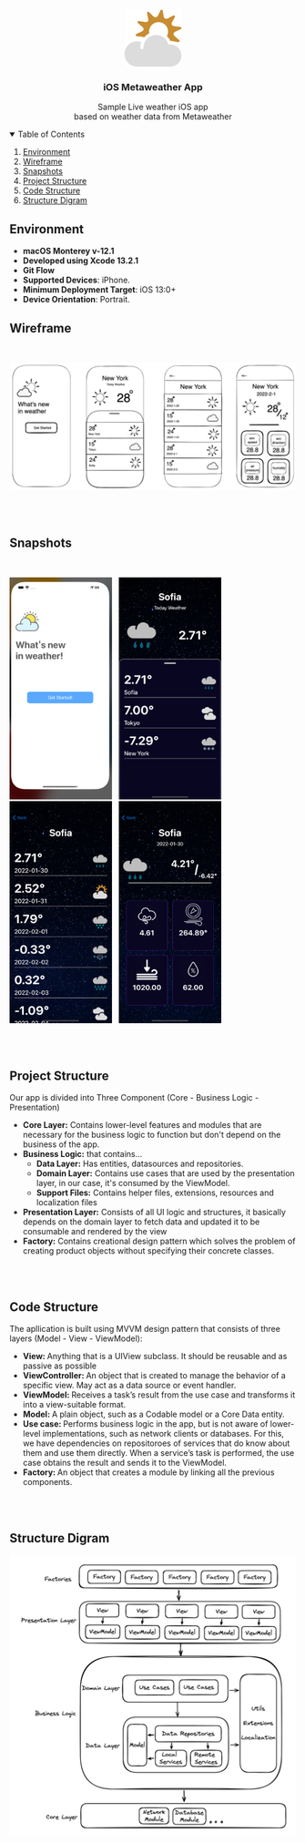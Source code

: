 <br />
<p align="center">
    <img src="README Files/metaweather.png" alt="Logo" width="100" height="100">

  <h3 align="center">iOS Metaweather  App</h3>

  <p align="center">
    Sample Live weather iOS app <br>based on weather data from Metaweather
    <br />
   
  </p>
</p>

<!-- TABLE OF CONTENTS -->
<details open="open">
  <summary>Table of Contents</summary>
  <ol>
    <li> <a href="#environment">Environment</a></li>
    <li> <a href="#wireframe">Wireframe</a></li>
    <li><a href="#snapshots">Snapshots</a></li>
    <li><a href="#project-structure">Project Structure</a></li>
    <li><a href="#code-structure">Code Structure</a></li>
    <li><a href="#structure-digram">Structure Digram</a></li>
  </ol>
</details>

<!-- Environment -->

## Environment
<ul> 
<li> <B>macOS Monterey v-12.1</B></li>
<li> <B>Developed using Xcode 13.2.1</B></li> 
<li> <B>Git Flow</B></li>
<li> <B>Supported Devices</B>: iPhone.
<li> <B>Minimum Deployment Target</B>: iOS 13:0+
<li> <B>Device Orientation</B>: Portrait.
</ul>

<!-- Wireframe -->
## Wireframe
<br>
<p float="left">
  <img src="README Files/wireframe.png" width="800" />
</p>
<br>
<br>
<!-- Snapshot -->

## Snapshots
<br>
<p float="left">
  <img src="README Files/scr_sht_1.png" width="180" />&nbsp;&nbsp;
  <img src="README Files/scr_sht_2.png" width="180" />&nbsp;&nbsp;
  <img src="README Files/scr_sht_3.png" width="180" />&nbsp;&nbsp;
  <img src="README Files/scr_sht_4.png" width="180" />
</p>
<br>
<br>

## Project Structure
Our app is divided into Three Component (Core - Business Logic - Presentation)
<ul>
<li><B>Core Layer:</B> Contains lower-level features and modules that are necessary for the business logic to function but don't depend on the business of the app.</li>
<li> <B>Business Logic:</B> that contains...
<ul>
<li><B>Data Layer:</B>  Has entities, datasources and repositories. </li>
<li><B>Domain Layer:</B> Contains use cases that are used by the presentation layer, in our case, it's consumed by the ViewModel.</li>
<li><B>Support Files:</B> Contains helper files, extensions, resources and localization files</li>
</ul>
</lis>
<li><B>Presentation Layer:</B> Consists of all UI logic and structures, it basically depends on the domain layer to fetch data and updated it to be consumable and rendered by the view</li>
<li><B>Factory:</B> Contains creational design pattern which solves the problem of creating product objects without specifying their concrete classes. </li>
</ul>
<br>
<br>

 ## Code Structure

 The apllication is built using MVVM design pattern that consists of three layers (Model - View - ViewModel):
 <ul>
 <li><B>View: </B>Anything that is a UIView subclass. It should be reusable and as passive as possible</li>
 <li><B>ViewController: </B>An object that is created to manage the behavior of a specific view. May act as a data source or event handler.</li>
 <li><B>ViewModel: </B>Receives a task’s result from the use case and transforms it into a view-suitable format.</li>
 <li><B>Model: </B>A plain object, such as a Codable model or a Core Data entity.</li>
 <li><B>Use case: </B>Performs business logic in the app, but is not aware of lower-level implementations, such as network clients or databases. For this, we have dependencies on repositoroes of services that do know about them and use them directly. When a service’s task is performed, the use case obtains the result and sends it to the ViewModel.</li>
 <li><B>Factory: </B>An object that creates a module by linking all the previous components.</li>
 </ul>
<br>
<br>

## Structure Digram
<p float="left">
  <center> <img src="README Files/digram.png" width="600" /> </center>
</p>
